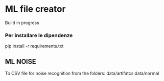 # ML file creator

Build in progress

### Per installare le dipendenze
pip install -r requirements.txt

## ML NOISE
To CSV file for noise recognition from the folders:
data/artifatcs
data/normal
